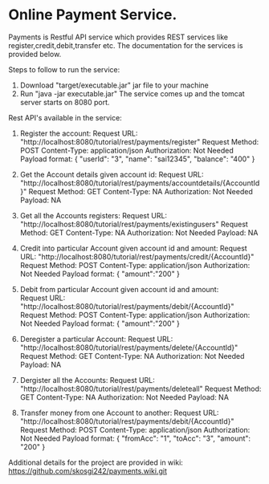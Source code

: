 # Online Payment Service.

Payments is Restful API service which provides REST services like register,credit,debit,transfer etc. 
The documentation for the services is provided below.



Steps to follow to run the service:
1. Download "target/executable.jar" jar file to your machine
2. Run "java -jar executable.jar"
The service comes up and the tomcat server starts on 8080 port.


Rest API's available in the service:

1. Register the account:
    Request URL: "http://localhost:8080/tutorial/rest/payments/register"
    Request Method: POST
    Content-Type: application/json
    Authorization: Not Needed
    Payload format: 
      {
        "userId": "3",
        "name": "sai12345",
        "balance": "400"
      }
2. Get the Account details given account id:
    Request URL: "http://localhost:8080/tutorial/rest/payments/accountdetails/{AccountId}"
    Request Method: GET
    Content-Type: NA
    Authorization: Not Needed
    Payload: NA
3. Get all the Accounts registers:
    Request URL: "http://localhost:8080/tutorial/rest/payments/existingusers"
    Request Method: GET
    Content-Type: NA
    Authorization: Not Needed
    Payload: NA
4. Credit into particular Account given account id and amount:
    Request URL: "http://localhost:8080/tutorial/rest/payments/credit/{AccountId}"
    Request Method: POST
    Content-Type: application/json
    Authorization: Not Needed
    Payload format: 
      {
        "amount":"200"
      }
5. Debit from particular Account given account id and amount:  
    Request URL: "http://localhost:8080/tutorial/rest/payments/debit/{AccountId}"
    Request Method: POST
    Content-Type: application/json
    Authorization: Not Needed
    Payload format: 
      {
        "amount":"200"
      }
6. Deregister a particular Account:
    Request URL: "http://localhost:8080/tutorial/rest/payments/delete/{AccountId}"
    Request Method: GET
    Content-Type: NA
    Authorization: Not Needed
    Payload: NA
7. Dergister all the Accounts:
    Request URL: "http://localhost:8080/tutorial/rest/payments/deleteall"
    Request Method: GET
    Content-Type: NA
    Authorization: Not Needed
    Payload: NA
    
8. Transfer money from one Account to another: 
    Request URL: "http://localhost:8080/tutorial/rest/payments/debit/{AccountId}"
    Request Method: POST
    Content-Type: application/json
    Authorization: Not Needed
    Payload format: 
      {
        "fromAcc": "1",
        "toAcc": "3",
        "amount": "200"
      }
      
      
 Additional details for the project are provided in wiki:
 https://github.com/skosgi242/payments.wiki.git
